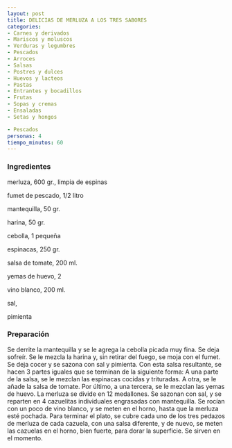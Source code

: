 ```yaml
---
layout: post
title: DELICIAS DE MERLUZA A LOS TRES SABORES
categories:
- Carnes y derivados
- Mariscos y moluscos
- Verduras y legumbres
- Pescados
- Arroces
- Salsas
- Postres y dulces
- Huevos y lacteos
- Pastas
- Entrantes y bocadillos
- Frutas
- Sopas y cremas
- Ensaladas
- Setas y hongos

- Pescados
personas: 4 
tiempo_minutos: 60 
---
```

<h3>Ingredientes</h3>
merluza, 600 gr., limpia de espinas

fumet de pescado, 1/2 litro

mantequilla, 50 gr.

harina, 50 gr.

cebolla, 1 pequeña

espinacas, 250 gr.

salsa de tomate, 200 ml.

yemas de huevo, 2

vino blanco, 200 ml.

sal,

pimienta

<h3>Preparación</h3>
Se derrite la mantequilla y se le agrega la cebolla picada muy fina. Se deja sofreír. Se le mezcla la harina y, sin retirar del fuego, se moja con el fumet. Se deja cocer y se sazona con sal y pimienta. Con esta salsa resultante, se hacen 3 partes iguales que se terminan de la siguiente forma: A una parte de la salsa, se le mezclan las espinacas cocidas y trituradas. A otra, se le añade la salsa de tomate. Por último, a una tercera, se le mezclan las yemas de huevo. La merluza se divide en 12 medallones. Se sazonan con sal, y se reparten en 4 cazuelitas individuales engrasadas con mantequilla. Se rocían con un poco de vino blanco, y se meten en el horno, hasta que la merluza esté pochada. Para terminar el plato, se cubre cada uno de los tres pedazos de merluza de cada cazuela, con una salsa diferente, y de nuevo, se meten las cazuelas en el horno, bien fuerte, para dorar la superficie. Se sirven en el momento.

